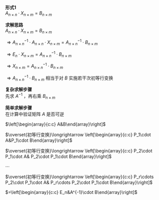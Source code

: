 **形式1**  
 $A_{n\times n}\cdot X_{n\times m}  
=B_{n\times m}$  
  
**求解思路**  
 $A_{n\times n}\cdot X_{n\times m}  
=B_{n\times m}$  
  
 $\Rightarrow A_{n\times n}^{-1}\cdot  
A_{n\times n}\cdot X_{n\times m}  
=A_{n\times n}^{-1}\cdot B_{n\times m}$  
  
 $\Rightarrow E_n \cdot X_{n\times m}  
=A_{n\times n}^{-1}\cdot B_{n\times m}$  
  
 $\Rightarrow X_{n\times m}  
=A_{n\times n}^{-1}\cdot B_{n\times m}$  
  
 $\Rightarrow A_{n\times n}^{-1}\cdot B_{n\times m}$ 相当于对 $B$ 实施若干次初等行变换  
  
**复杂求解步骤**  
先求 $A^{-1}$ ，再右乘 $B_{n\times m}$  
  
**简单求解步骤**  
在计算中验证矩阵 $A$ 是否可逆  
  
 $\left[\begin{array}{c:c}  
A&B\end{array}\right]$  
  
 $\overset{初等行变换}\longrightarrow  
\left[\begin{array}{c:c}  
P_1\cdot A&P_1\cdot B\end{array}\right]$  
  
 $\overset{初等行变换}\longrightarrow  
\left[\begin{array}{c:c}  
P_2\cdot P_1\cdot A&  
P_2\cdot P_1\cdot B\end{array}\right]$  
  
 $\cdots$  
  
 $\overset{初等行变换}\longrightarrow  
\left[\begin{array}{c:c}  
P_r\cdots P_2\cdot P_1\cdot A&  
P_r\cdots P_2\cdot P_1\cdot B\end{array}\right]$  
  
 $=\left[\begin{array}{c:c}  
E_n&A^{-1}\cdot B\end{array}\right]$  
  
